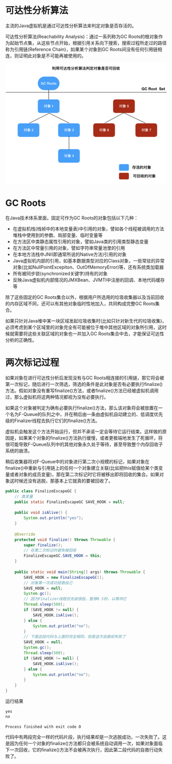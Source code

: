 # 可达性分析算法

主流的Java虚拟机是通过可达性分析算法来判定对象是否存活的。

可达性分析算法(Reachability Analysis)：通过一系列称为GC Roots的根对象作为起始节点集，从这些节点开始，根据引用关系向下搜索，搜索过程所走过的路径称为引用链(Reference Chain)，如果某个对象到GC Roots间没有任何引用链相连，则证明此对象是不可能再被使用的。

![](./img/reachability_analysis.jpg)

# GC Roots

在Java技术体系里面，固定可作为GC Roots的对象包括以下几种：

- 在虚拟机栈(栈帧中的本地变量表)中引用的对象，譬如各个线程被调用的方法堆栈中使用到的参数、局部变量、临时变量等
- 在方法区中类静态属性引用的对象，譬如Java类的引用类型静态变量
- 在方法区中常量引用的对象，譬如字符串常量池里的引用
- 在本地方法栈中JNI(即通常所说的Native方法)引用的对象
- Java虚拟机内部的引用，如基本数据类型对应的Class对象，一些常驻的异常对象(比如NullPointExcepiton、OutOfMemoryError)等，还有系统类加载器
- 所有被同步锁(synchronized关键字)持有的对象
- 反映Java虚拟机内部情况的JMXBean、JVMTI中注册的回调、本地代码缓存等

除了这些固定的GC Roots集合以外，根据用户所选用的垃圾收集器以及当前回收的内存区域不同，还可以有其他对象临时性地加入，共同构成完整GC Roots集合。

如果只针对Java堆中某一块区域发起垃圾收集时(比如只针对新生代的垃圾收集)，必须考虑到某个区域里的对象完全有可能被位于堆中其他区域的对象所引用，这时候就需要将这些关联区域的对象也一并加入GC Roots集合中去，才能保证可达性分析的正确性。

# 两次标记过程

如果对象在进行可达性分析后发现没有与GC Roots相连接的引用链，那它将会被第一次标记，随后进行一次筛选，筛选的条件是此对象是否有必要执行finalize()方法。假如对象没有重写finalize()方法，或者finalize()方法已经被虚拟机调用过，那么虚拟机将这两种情况都视为没有必要执行。

如果这个对象被判定为确有必要执行finalize()方法，那么该对象将会被放置在一个名为F-Queue的队列之中，并在稍后由一条由虚拟机自动建立的、低调度优先级的Finalizer线程去执行它们的finalize()方法。

虚拟机会触发这个方法开始运行，但并不承诺一定会等待它运行结束。这样做的原因是，如果某个对象的finalize()方法执行缓慢，或者更极端地发生了死循环，将很可能导致F-Queue队列中的其他对象永久处于等待，甚至导致整个内存回收子系统的崩溃。

稍后收集器将对F-Queue中的对象进行第二次小规模的标记，如果对象在finalize()中重新与引用链上的任何一个对象建立关联(比如把this赋值给某个类变量或者对象的成员变量)，那在第二次标记时它将被移出即将回收的集合。如果对象这时候还没有逃脱，那基本上它就真的要被回收了。

```java
public class FinalizeEscapeGC {
    // 类变量
    public static FinalizeEscapeGC SAVE_HOOK = null;

    public void isAlive() {
        System.out.println("yes");
    }

    @Override
    protected void finalize() throws Throwable {
        super.finalize();
        // 在第二次标记时避免被回收
        FinalizeEscapeGC.SAVE_HOOK = this;
    }

    public static void main(String[] args) throws Throwable {
        SAVE_HOOK = new FinalizeEscapeGC();
        // 对象第一次成功拯救自己
        SAVE_HOOK = null;
        System.gc();
        // 因为Finalizer线程优先级很低，暂停0.5秒，以等待它
        Thread.sleep(500);
        if (SAVE_HOOK != null) {
            SAVE_HOOK.isAlive();
        } else {
            System.out.println("no");
        }
        // 下面这段代码与上面的完全相同，但是这次自救却失败了
        SAVE_HOOK = null;
        System.gc();
        Thread.sleep(500);
        if (SAVE_HOOK != null) {
            SAVE_HOOK.isAlive();
        } else {
            System.out.println("no");
        }
    }
}
```

运行结果

```
yes
no

Process finished with exit code 0
```

代码中有两段完全一样的代码片段，执行结果却是一次逃脱成功，一次失败了。这是因为任何一个对象的finalize()方法都只会被系统自动调用一次，如果对象面临下一次回收，它的finalize()方法不会被再次执行，因此第二段代码的自救行动失败了。
